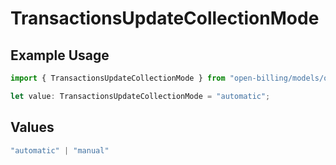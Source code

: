 # TransactionsUpdateCollectionMode

## Example Usage

```typescript
import { TransactionsUpdateCollectionMode } from "open-billing/models/operations";

let value: TransactionsUpdateCollectionMode = "automatic";
```

## Values

```typescript
"automatic" | "manual"
```